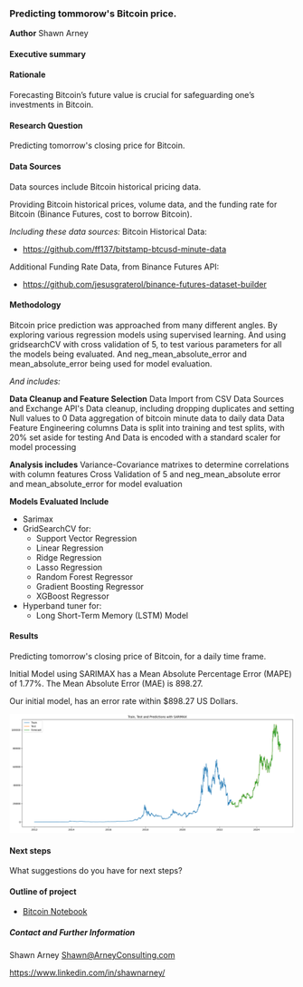 ### Predicting tommorow's Bitcoin price.

**Author**
Shawn Arney

#### Executive summary

#### Rationale
Forecasting Bitcoin’s future value is crucial for safeguarding one’s investments in Bitcoin.

#### Research Question
Predicting tomorrow's closing price for Bitcoin.

#### Data Sources
Data sources include Bitcoin historical pricing data. 

Providing Bitcoin historical prices, volume data, and the funding rate for Bitcoin (Binance Futures, cost to borrow Bitcoin).  

*Including these data sources:*
Bitcoin Historical Data:
- https://github.com/ff137/bitstamp-btcusd-minute-data

Additional Funding Rate Data, from Binance Futures API:
- https://github.com/jesusgraterol/binance-futures-dataset-builder

#### Methodology
Bitcoin price prediction was approached from many different angles.  By exploring various regression models using supervised learning.  And using gridsearchCV with cross validation of 5, to test various parameters for all the models being evaluated.  And neg_mean_absolute_error and mean_absolute_error being used for model evaluation.

*And includes:*

**Data Cleanup and Feature Selection**
Data Import from CSV Data Sources and Exchange API's
Data cleanup, including dropping duplicates and setting Null values to 0
Data aggregation of bitcoin minute data to daily data
Data Feature Engineering columns 
Data is split into training and test splits, with 20% set aside for testing
And Data is encoded with a standard scaler for model processing

**Analysis includes**
Variance-Covariance matrixes to determine correlations with column features
Cross Validation of 5 and neg_mean_absolute error and mean_absolute_error for model evaluation

**Models Evaluated Include**
- Sarimax
- GridSearchCV for:
    - Support Vector Regression 
    - Linear Regression 
    - Ridge Regression
    - Lasso Regression 
    - Random Forest Regressor
    - Gradient Boosting Regressor
    - XGBoost Regressor
- Hyperband tuner for: 
    - Long Short-Term Memory (LSTM) Model

#### Results
Predicting tomorrow's closing price of Bitcoin, for a daily time frame.

Initial Model using SARIMAX has a Mean Absolute Percentage Error (MAPE) of 1.77%.
The Mean Absolute Error (MAE) is 898.27.

Our initial model, has an error rate within $898.27 US Dollars.

![sarimax](images/sarimax_results.png)

#### Next steps
What suggestions do you have for next steps?

#### Outline of project

- [Bitcoin Notebook](https://github.com/shawnarneygit/ai_machine_learning/blob/master/bitcoin/bitcoin.ipynb)

##### Contact and Further Information
Shawn Arney
Shawn@ArneyConsulting.com

https://www.linkedin.com/in/shawnarney/
